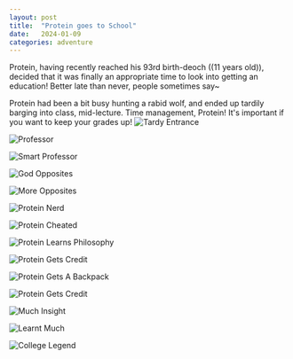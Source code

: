 ```yaml
---
layout: post
title:  "Protein goes to School"
date:   2024-01-09
categories: adventure
---
```


Protein, having recently reached his 93rd birth-deoch ((11 years old)), decided that it was finally an appropriate time to look into getting an education! Better late than never, people sometimes say~

Protein had been a bit busy hunting a rabid wolf, and ended up tardily barging into class, mid-lecture. Time management, Protein! It's important if you want to keep your grades up!
![Tardy Entrance](/public/images/college/late-to-class.png)

![Professor](/public/images/college/professor.png)

![Smart Professor](/public/images/college/smart-professor.png)

![God Opposites](/public/images/college/god-opposites.png)

![More Opposites](/public/images/college/more-opposites.png)

![Protein Nerd](/public/images/college/protein-nerd.png)

![Protein Cheated](/public/images/college/protein-cheated.png)

![Protein Learns Philosophy](/public/images/college/learn-philosophy.png)

![Protein Gets Credit](/public/images/college/get-credit.png)

![Protein Gets A Backpack](/public/images/college/backpack.png)

![Protein Gets Credit](/public/images/college/get-credit.png)

![Much Insight](/public/images/college/13-levels.png)

![Learnt Much](/public/images/college/learnt-much.png)

![College Legend](/public/images/college/legend.png)
